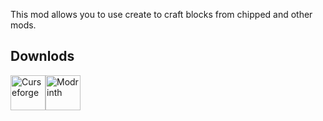 This mod allows you to use create to craft blocks from chipped and other mods.

## Downlods

<a href="https://www.curseforge.com/minecraft/mc-mods/crafting-recipes-for-create"><img src="https://cdn.jsdelivr.net/npm/@intergrav/devins-badges@3.2.0/assets/cozy/available/curseforge_vector.svg" alt="Curseforge" height="56"></a><a href="https://modrinth.com/mod/crafting-recipes-for-create" rel="nofollow"><img src="https://cdn.jsdelivr.net/npm/@intergrav/devins-badges@3/assets/cozy/available/modrinth_vector.svg" alt="Modrinth" height="56"></a>
